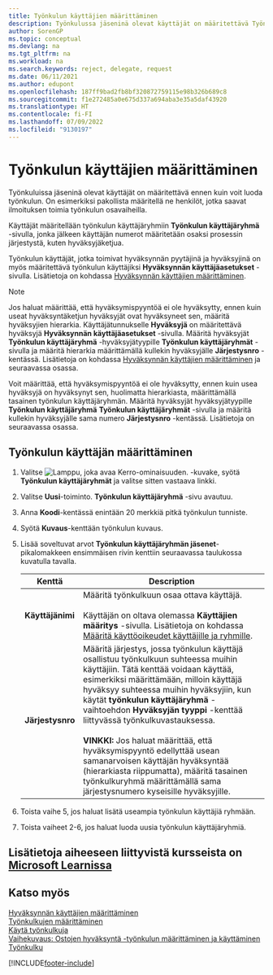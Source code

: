 ```yaml
---
title: Työnkulun käyttäjien määrittäminen
description: Työnkulussa jäseninä olevat käyttäjät on määritettävä Työnkulun käyttäjäryhmä -sivulla ennen kuin voit luoda työnkulun.
author: SorenGP
ms.topic: conceptual
ms.devlang: na
ms.tgt_pltfrm: na
ms.workload: na
ms.search.keywords: reject, delegate, request
ms.date: 06/11/2021
ms.author: edupont
ms.openlocfilehash: 187ff9bad2fb8bf320872759115e98b326b689c8
ms.sourcegitcommit: f1e272485a0e675d337a694aba3e35a5daf43920
ms.translationtype: HT
ms.contentlocale: fi-FI
ms.lasthandoff: 07/09/2022
ms.locfileid: "9130197"
---
```

# <a name="set-up-workflow-users"></a>Työnkulun käyttäjien määrittäminen

Työnkuluissa jäseninä olevat käyttäjät on määritettävä ennen kuin voit luoda työnkulun. On esimerkiksi pakollista määritellä ne henkilöt, jotka saavat ilmoituksen toimia työnkulun osavaiheilla.  

Käyttäjät määritellään työnkulun käyttäjäryhmiin **Työnkulun käyttäjäryhmä** -sivulla, jonka jälkeen käyttäjän numerot määritetään osaksi prosessin järjestystä, kuten hyväksyjäketjua.  

Työnkulun käyttäjät, jotka toimivat hyväksynnän pyytäjinä ja hyväksyjinä on myös määritettävä työnkulun käyttäjiksi **Hyväksynnän käyttäjäasetukset** -sivulla. Lisätietoja on kohdassa [Hyväksynnän käyttäjien määrittäminen](across-how-to-set-up-approval-users.md).  

> [!NOTE]  
> Jos haluat määrittää, että hyväksymispyyntöä ei ole hyväksytty, ennen kuin useat hyväksyntäketjun hyväksyjät ovat hyväksyneet sen, määritä hyväksyjien hierarkia. Käyttäjätunnukselle **Hyväksyjä** on määritettävä hyväksyjä **Hyväksynnän käyttäjäasetukset** -sivulla. Määritä hyväksyjät **Työnkulun käyttäjäryhmä** -hyväksyjätyypille **Työnkulun käyttäjäryhmät** -sivulla ja määritä hierarkia määrittämällä kullekin hyväksyjälle **Järjestysnro** -kentässä. Lisätietoja on kohdassa [Hyväksynnän käyttäjien määrittäminen](across-how-to-set-up-approval-users.md) ja seuraavassa osassa.  
>
> Voit määrittää, että hyväksymispyyntöä ei ole hyväksytty, ennen kuin usea hyväksyjä on hyväksynyt sen, huolimatta hierarkiasta, määrittämällä tasainen työnkulun käyttäjäryhmän. Määritä hyväksyjät hyväksyjätyypille **Työnkulun käyttäjäryhmä** **Työnkulun käyttäjäryhmät** -sivulla ja määritä kullekin hyväksyjälle sama numero **Järjestysnro** -kentässä. Lisätietoja on seuraavassa osassa.  

## <a name="to-set-up-a-workflow-user"></a>Työnkulun käyttäjän määrittäminen

1. Valitse ![Lamppu, joka avaa Kerro-ominaisuuden.](media/ui-search/search_small.png "Kerro, mitä haluat tehdä") -kuvake, syötä **Työnkulun käyttäjäryhmät** ja valitse sitten vastaava linkki.  
2. Valitse **Uusi**-toiminto. **Työnkulun käyttäjäryhmä** -sivu avautuu.  
3. Anna **Koodi**-kentässä enintään 20 merkkiä pitkä työnkulun tunniste.  
4. Syötä **Kuvaus**-kenttään työnkulun kuvaus.  
5. Lisää soveltuvat arvot **Työnkulun käyttäjäryhmän jäsenet**-pikalomakkeen ensimmäisen rivin kenttiin seuraavassa taulukossa kuvatulla tavalla.  

    |Kenttä|Description|  
    |---------------------------------|---------------------------------------|  
    |**Käyttäjänimi**|Määritä työnkulkuun osaa ottava käyttäjä.<br /><br /> Käyttäjän on oltava olemassa **Käyttäjien määritys** -sivulla. Lisätietoja on kohdassa [Määritä käyttöoikeudet käyttäjille ja ryhmille](ui-define-granular-permissions.md).|  
    |**Järjestysnro**|Määritä järjestys, jossa työnkulun käyttäjä osallistuu työnkulkuun suhteessa muihin käyttäjiin. Tätä kenttää voidaan käyttää, esimerkiksi määrittämään, milloin käyttäjä hyväksyy suhteessa muihin hyväksyjiin, kun käytät **työnkulun käyttäjäryhmä** -vaihtoehdon **Hyväksyjän tyyppi** -kenttää liittyvässä työnkulkuvastauksessa.<br /><br /> **VINKKI:** Jos haluat määrittää, että hyväksymispyyntö edellyttää usean samanarvoisen käyttäjän hyväksyntää (hierarkiasta riippumatta), määritä tasainen työnkulkuryhmä määrittämällä sama järjestysnumero kyseisille hyväksyjille.|  
6. Toista vaihe 5, jos haluat lisätä useampia työnkulun käyttäjiä ryhmään.  
7. Toista vaiheet 2-6, jos haluat luoda uusia työnkulun käyttäjäryhmiä.  

## <a name="see-related-training-at-microsoft-learn"></a>Lisätietoja aiheeseen liittyvistä kursseista on [Microsoft Learnissa](/learn/modules/create-workflows/)

## <a name="see-also"></a>Katso myös

[Hyväksynnän käyttäjien määrittäminen](across-how-to-set-up-approval-users.md)  
[Työnkulkujen määrittäminen](across-set-up-workflows.md)  
[Käytä työnkulkuja](across-use-workflows.md)  
[Vaihekuvaus: Ostojen hyväksyntä -työnkulun määrittäminen ja käyttäminen](walkthrough-setting-up-and-using-a-purchase-approval-workflow.md)  
[Työnkulku](across-workflow.md)  


[!INCLUDE[footer-include](includes/footer-banner.md)]